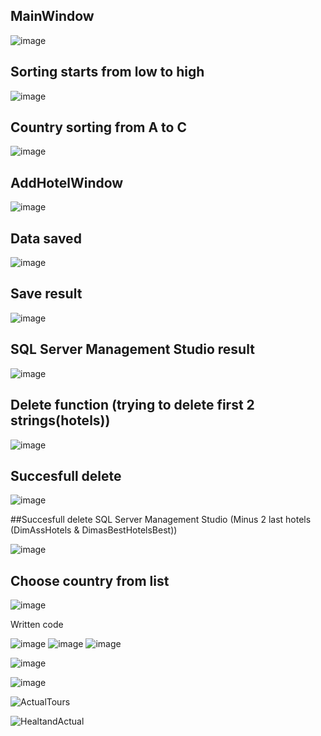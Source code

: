 ## MainWindow

![image](https://user-images.githubusercontent.com/73188898/204733807-9627778a-557d-497f-b8af-19aa78dd5724.png)

## Sorting starts from low to high

![image](https://user-images.githubusercontent.com/73188898/204734098-b3e45f4e-bc22-4ec5-b2b0-3d4244223daf.png)

## Country sorting from A to C

![image](https://user-images.githubusercontent.com/73188898/204734180-3be5abc4-98bd-4df1-826a-71c5e711ad0f.png)

## AddHotelWindow

![image](https://user-images.githubusercontent.com/73188898/204734300-c0fe71b6-93a7-4b05-bcc9-adce2f1fa849.png)

## Data saved

![image](https://user-images.githubusercontent.com/73188898/204734352-ed23ef5f-2f25-4ab6-9928-29b68a703396.png)

## Save result

![image](https://user-images.githubusercontent.com/73188898/204734415-f85a243b-4b94-4e41-986b-25efbbc45e25.png)

## SQL Server Management Studio result

![image](https://user-images.githubusercontent.com/73188898/204734529-85c565f3-6da5-4578-8705-54f87c80608c.png)

## Delete function (trying to delete first 2 strings(hotels))

![image](https://user-images.githubusercontent.com/73188898/204735213-068ed1b0-15f8-49b4-ae0a-dca850e3d8ac.png)

## Succesfull delete

![image](https://user-images.githubusercontent.com/73188898/204735357-ce149b80-4915-4288-b3ac-ce073272c74c.png)

##Succesfull delete SQL Server Management Studio (Minus 2 last hotels (DimAssHotels & DimasBestHotelsBest))

![image](https://user-images.githubusercontent.com/73188898/204735517-740f0e4f-08b9-4212-a0f0-a552a77010a8.png)

## Choose country from list

![image](https://user-images.githubusercontent.com/73188898/204735939-8410d1a5-3455-4d11-9f7f-479e3eee5c02.png)

Written code

![image](https://user-images.githubusercontent.com/73188898/204736053-d59a60a4-cda6-42ad-bea0-2bfca5cff418.png)
![image](https://user-images.githubusercontent.com/73188898/204736279-0f373e85-6427-47b3-aeb5-2ee68a2d9321.png)
![image](https://user-images.githubusercontent.com/73188898/204736349-db04cf63-79ef-4f5c-89c8-12ac6e6af5b0.png)

![image](https://user-images.githubusercontent.com/73188898/206005817-d9ca2242-d14d-4a9c-902c-d277e6379bdd.png)

![image](https://user-images.githubusercontent.com/73188898/206005853-ce216964-4105-4796-9829-fede8f018128.png)


![ActualTours](https://user-images.githubusercontent.com/73188898/206250597-8d6ccbd3-6bae-496f-b1e3-83e212e3eb49.png)

![HealtandActual](https://user-images.githubusercontent.com/73188898/206252929-d81089ab-ae17-4d08-a767-923edd64d274.png)


